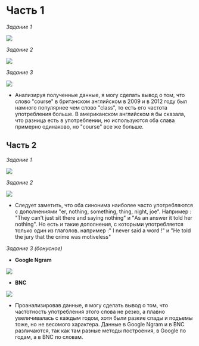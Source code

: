 #  **Часть 1**

*Задание 1*

![](https://pp.userapi.com/c844723/v844723121/21e60/YEM994YaML4.jpg)

*Задание 2* 

![](https://pp.userapi.com/c844723/v844723710/279f1/9qSNEGMznHs.jpg)

*Задание 3* 

![](https://pp.userapi.com/c844723/v844723710/27ac8/yVmBO4DmEB8.jpg)

+ Анализируя полученные данные, я могу сделать вывод о том, что слово "course" в британском английском в 2009 и в 2012 году был намного популярнее чем  слово "class", то есть его частота употребления больше. В американском английском я бы сказала, что разница есть в употреблении, но используются оба слава примерно одинаково, но "course" все же больше.

##  **Часть 2**

*Задание 1* 

![](https://sun9-4.userapi.com/c840728/v840728522/6e179/3gF5GiuIYWA.jpg)

*Задание 2* 

![](https://sun9-7.userapi.com/c840728/v840728522/6e187/MRuo7duVbSo.jpg)

+ Следует заметить, что оба синонима наиболее часто употребляются с дополнениями "er, nothing, something, thing, night, joe". Например : "They can't just sit there and saying nothing" и "As an answer it told her nothing". Но есть и такие дополнения, с которыми употребляется только один из глаголов. например :" I never said a word !" и "He told the jury that the crime was motiveless"

*Задание 3 (бонусное)*
 
- **Google Ngram**
 
![](https://pp.userapi.com/c844723/v844723764/21466/5dUF6JyMB-4.jpg)

- **BNC**

![](https://pp.userapi.com/c844723/v844723764/2146e/ajikBUzpbVU.jpg)

+ Проанализировав данные, я могу сделать вывод о том, что частотность употребления этого слова не резко, а плавно увеличивалась с каждым годом, хотя были разкие спады и подъемы тоже, но не весомого характера. Данные в Google Ngram и в BNC различаются, так как там разные методы построения, в Google по годам, а в BNC по словам.

